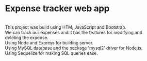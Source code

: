 # Expense tracker web app

<br>
This project was build using HTM, JavaScript and Bootstrap.
<br>
We can track our expenses and it has the features for modifying and deleting the expense.
<br>
Using Node and Express for building server.
<br>
Using MySQL database and the package 'mysql2' driver for Node.js.
<br>
Using Sequelize for making SQL queries ease.
